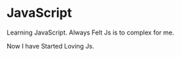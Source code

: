 # JavaScript
Learning JavaScript.
Always Felt Js is to complex for me.

Now I have Started Loving Js.
